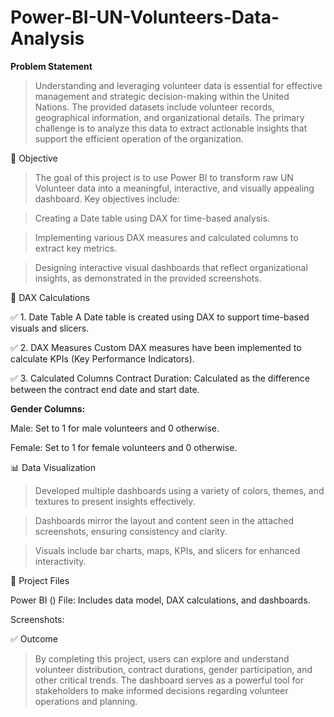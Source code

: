 # Power-BI-UN-Volunteers-Data-Analysis
 
**Problem Statement**
>Understanding and leveraging volunteer data is essential for effective management and strategic decision-making within the United Nations. The provided datasets include volunteer records, geographical information, and organizational details. The primary challenge is to analyze this data to extract actionable insights that support the efficient operation of the organization.

🎯 Objective
>The goal of this project is to use Power BI to transform raw UN Volunteer data into a meaningful, interactive, and visually appealing dashboard. Key objectives include:

>Creating a Date table using DAX for time-based analysis.

>Implementing various DAX measures and calculated columns to extract key metrics.

>Designing interactive visual dashboards that reflect organizational insights, as demonstrated in the provided screenshots.

🧮 DAX Calculations

✅ 1. Date Table
A Date table is created using DAX to support time-based visuals and slicers.


✅ 2. DAX Measures
Custom DAX measures have been implemented to calculate KPIs (Key Performance Indicators).


✅ 3. Calculated Columns
Contract Duration: Calculated as the difference between the contract end date and start date.

**Gender Columns:**

Male: Set to 1 for male volunteers and 0 otherwise.

Female: Set to 1 for female volunteers and 0 otherwise.

📊 Data Visualization
>Developed multiple dashboards using a variety of colors, themes, and textures to present insights effectively.

>Dashboards mirror the layout and content seen in the attached screenshots, ensuring consistency and clarity.

>Visuals include bar charts, maps, KPIs, and slicers for enhanced interactivity.

📁 Project Files

Power BI () File: Includes data model, DAX calculations, and dashboards.

Screenshots:

✅ Outcome

>By completing this project, users can explore and understand volunteer distribution, contract durations, gender participation, and other critical trends. The dashboard serves as a powerful tool for stakeholders to make informed decisions regarding volunteer operations and planning.

